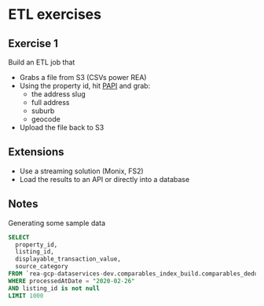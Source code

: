 # ETL exercises

## Exercise 1
Build an ETL job that
 - Grabs a file from S3 (CSVs power REA)
 - Using the property id, hit [PAPI](https://git.realestate.com.au/consumer-experience/property-api) and grab: 
   - the address slug 
   - full address
   - suburb
   - geocode
 - Upload the file back to S3
 
## Extensions
 - Use a streaming solution (Monix, FS2)
 - Load the results to an API or directly into a database


## Notes
Generating some sample data
```sql
SELECT
  property_id,
  listing_id,
  displayable_transaction_value,
  source_category
FROM `rea-gcp-dataservices-dev.comparables_index_build.comparables_deduplicated_sold_events_v1` 
WHERE processedAtDate = "2020-02-26"
AND listing_id is not null
LIMIT 1000
```
